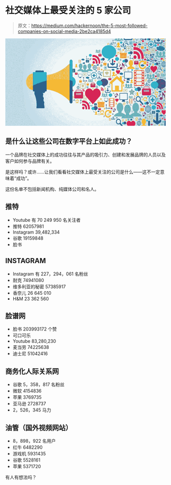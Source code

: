 # 社交媒体上最受关注的 5 家公司

> 原文：<https://medium.com/hackernoon/the-5-most-followed-companies-on-social-media-2be2ca4185d4>

![](img/674ebf31d5be8abbb8bfb63e50ecc851.png)

## 是什么让这些公司在数字平台上如此成功？

一个品牌在社交媒体上的成功往往与其产品的吸引力、创建和发展品牌的人员以及客户如何参与品牌有关。

是这样吗？或许……让我们看看社交媒体上最受关注的公司是什么——这不一定意味着“成功”。

这份名单不包括新闻机构、纯媒体公司和名人。

## 推特

*   Youtube 有 70 249 950 名关注者
*   推特 62057981
*   Instagram 39,482,334
*   谷歌 19159848
*   脸书

## INSTAGRAM

*   Instagram 有 227，294，061 名粉丝
*   耐克 74941080
*   维多利亚的秘密 57385917
*   香奈儿 26 645 010
*   H&M 23 362 560

## 脸谱网

*   脸书 203993172 个赞
*   可口可乐
*   Youtube 83,280,230
*   麦当劳 74225638
*   迪士尼 51042416

## 商务化人际关系网

*   谷歌 5，358，817 名粉丝
*   微软 4154836
*   苹果 3769735
*   亚马逊 2728737
*   2，526，345 马力

## 油管（国外视频网站）

*   8，898，922 名用户
*   红牛 6482290
*   游戏机 5931435
*   谷歌 5528161
*   苹果 5371720

有人有想法吗？